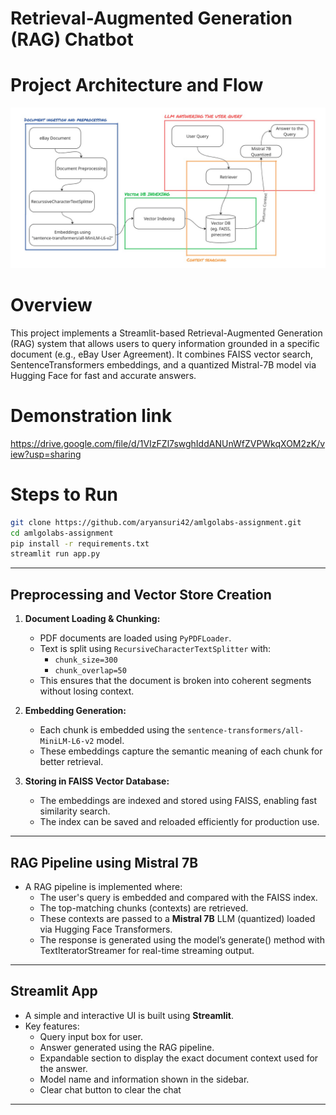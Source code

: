 # Retrieval-Augmented Generation (RAG) Chatbot


# Project Architecture and Flow

![Architecture](Images/RAG_Architecture.jpg)



# Overview
This project implements a Streamlit-based Retrieval-Augmented Generation (RAG) system that allows users to query information grounded in a specific document (e.g., eBay User Agreement). It combines FAISS vector search, SentenceTransformers embeddings, and a quantized Mistral-7B model via Hugging Face for fast and accurate answers.


# Demonstration link
https://drive.google.com/file/d/1VIzFZl7swghIddANUnWfZVPWkqXOM2zK/view?usp=sharing

# Steps to Run

```bash 
git clone https://github.com/aryansuri42/amlgolabs-assignment.git
cd amlgolabs-assignment
pip install -r requirements.txt
streamlit run app.py
```

---

##  Preprocessing and Vector Store Creation

1. **Document Loading & Chunking:**
   - PDF documents are loaded using `PyPDFLoader`.
   - Text is split using `RecursiveCharacterTextSplitter` with:
     - `chunk_size=300`
     - `chunk_overlap=50`
   - This ensures that the document is broken into coherent segments without losing context.

2. **Embedding Generation:**
   - Each chunk is embedded using the `sentence-transformers/all-MiniLM-L6-v2` model.
   - These embeddings capture the semantic meaning of each chunk for better retrieval.

3. **Storing in FAISS Vector Database:**
   - The embeddings are indexed and stored using FAISS, enabling fast similarity search.
   - The index can be saved and reloaded efficiently for production use.

---

## RAG Pipeline using Mistral 7B

- A RAG pipeline is implemented where:
  - The user's query is embedded and compared with the FAISS index.
  - The top-matching chunks (contexts) are retrieved.
  - These contexts are passed to a **Mistral 7B** LLM (quantized) loaded via Hugging Face Transformers.
  - The response is generated using the model’s generate() method with TextIteratorStreamer
  for real-time streaming output.

---

## Streamlit App

- A simple and interactive UI is built using **Streamlit**.
- Key features:
  - Query input box for user.
  - Answer generated using the RAG pipeline.
  - Expandable section to display the exact document context used for the answer.
  - Model name and information shown in the sidebar.
  - Clear chat button to clear the chat

---